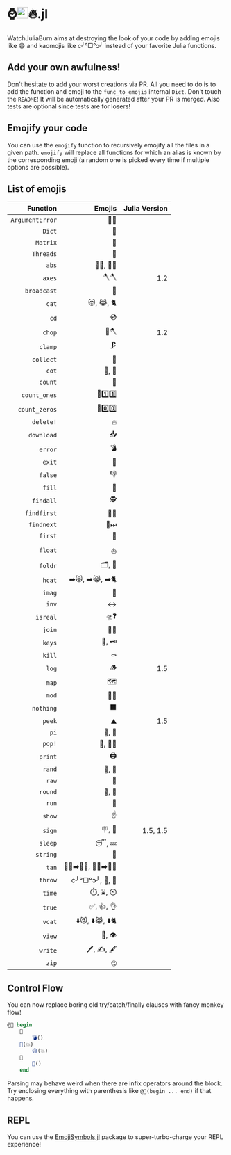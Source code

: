 # ⌚<img src="https://raw.githubusercontent.com/JuliaLang/julia/master/doc/src/assets/julia.ico" height="26"/>🔥.jl

WatchJuliaBurn aims at destroying the look of your code by adding emojis like :smile: and kaomojis like c╯°□°ↄ╯ instead of your favorite Julia functions.

## Add your own awfulness!

Don't hesitate to add your worst creations via PR. All you need to do is to add the function and emoji to the `func_to_emojis` internal `Dict`. Don't touch the `README`!
It will be automatically generated after your PR is merged. Also tests are optional since tests are for losers!

## Emojify your code

You can use the `emojify` function to recursively emojify all the files in a given path. `emojify` will replace all functions for which an alias is known
by the corresponding emoji (a random one is picked every time if multiple options are possible).


## List of emojis

|        Function |         Emojis | Julia Version |
| ---------------:| --------------:| -------------:|
| `ArgumentError` |             💬🚨 |               |
|          `Dict` |              📖 |               |
|        `Matrix` |              🔢 |               |
|       `Threads` |              🧵 |               |
|           `abs` |         👔💪, 🎽💪 |               |
|          `axes` |             🪓🪓 |           1.2 |
|     `broadcast` |              📡 |               |
|           `cat` |        😻, 😹, 🐈 |               |
|            `cd` |              💿 |               |
|          `chop` |             🌳🪓 |           1.2 |
|         `clamp` |             🗜️ |               |
|       `collect` |              🧺 |               |
|           `cot` |           🧥, 🥼 |               |
|         `count` |              🧮 |               |
|    `count_ones` |        🧮1️⃣1️⃣ |               |
|   `count_zeros` |        🧮0️⃣0️⃣ |               |
|       `delete!` |              🔥 |               |
|      `download` |              📥 |               |
|         `error` |              💣 |               |
|          `exit` |              🚪 |               |
|         `false` |              👎 |               |
|          `fill` |              🚰 |               |
|       `findall` |             🕵️ |               |
|     `findfirst` |             🔎🥇 |               |
|      `findnext` |             🔎⏭ |               |
|         `first` |              🥇 |               |
|         `float` |             ⛵️ |               |
|         `foldr` |           🗂, 📁 |               |
|          `hcat` |  ➡️😻, ➡️😹, ➡️🐈 |               |
|          `imag` |              🔮 |               |
|           `inv` |              ↔ |               |
|        `isreal` |             🛸❓ |               |
|          `join` |             🚪🚶 |               |
|          `keys` |           🔑, 🗝 |               |
|          `kill` |             ⚰️ |               |
|           `log` |              🪵 |           1.5 |
|           `map` |              🗺 |               |
|           `mod` |             🛵🔧 |               |
|       `nothing` |              ⬛ |               |
|          `peek` |             ⛰️ |           1.5 |
|            `pi` |           🥧, 🍰 |               |
|          `pop!` |          🍾, 🏹🎈 |               |
|         `print` |             🖨️ |               |
|          `rand` |           🎰, 🎲 |               |
|           `raw` |              🥩 |               |
|         `round` |           🎠, 🔵 |               |
|           `run` |              🏃 |               |
|          `show` |             ☝️ |               |
|          `sign` |           🪧, 🚏 |      1.5, 1.5 |
|         `sleep` |           😴, 💤 |               |
|        `string` |              🎻 |               |
|           `tan` | 🧑🏻➡️🧑🏽, 👩🏻➡️👩🏽 |               |
|         `throw` |  c╯°□°ↄ╯, 🤮, 🚮 |               |
|          `time` |      ⏱️, ⌛, ⏲️ |               |
|          `true` |        ✅, 👍, 👌 |               |
|          `vcat` |  ⬇️😻, ⬇️😹, ⬇️🐈 |               |
|          `view` |          👀, 👁️ |               |
|         `write` |     🖊️, ✍️, 🖋️ |               |
|           `zip` |              🤐 |               |
## Control Flow
You can now replace boring old try/catch/finally clauses with fancy monkey flow!
```julia
@🐒 begin
    🙈
    	💣()
    🙊(💥)
    	😥(💥)
    🙉
    	🍌()
    end
```
Parsing may behave weird when there are infix operators around the block. Try enclosing everything with parenthesis like `@🐒(begin ... end)` if that happens.

## REPL

You can use the [EmojiSymbols.jl](https://github.com/wookay/EmojiSymbols.jl) package to super-turbo-charge your REPL experience!
